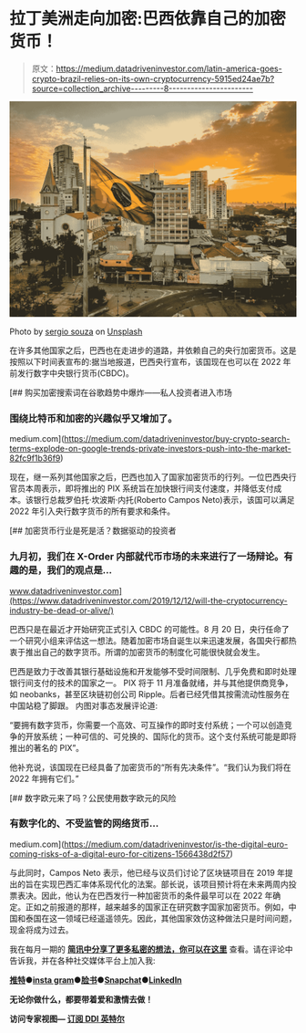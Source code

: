 # 拉丁美洲走向加密:巴西依靠自己的加密货币！

> 原文：<https://medium.datadriveninvestor.com/latin-america-goes-crypto-brazil-relies-on-its-own-cryptocurrency-5915ed24ae7b?source=collection_archive---------8----------------------->

![](img/f096dd8ac68ddf4cbbdcd6c1dfc1f7f6.png)

Photo by [sergio souza](https://unsplash.com/@serjosoza?utm_source=medium&utm_medium=referral) on [Unsplash](https://unsplash.com?utm_source=medium&utm_medium=referral)

在许多其他国家之后，巴西也在走进步的道路，并依赖自己的央行加密货币。这是按照以下时间表宣布的:据当地报道，巴西央行宣布，该国现在也可以在 2022 年前发行数字中央银行货币(CBDC)。

[](https://medium.com/datadriveninvestor/buy-crypto-search-terms-explode-on-google-trends-private-investors-push-into-the-market-82fc9f1b36f9) [## 购买加密搜索词在谷歌趋势中爆炸——私人投资者进入市场

### 围绕比特币和加密的兴趣似乎又增加了。

medium.com](https://medium.com/datadriveninvestor/buy-crypto-search-terms-explode-on-google-trends-private-investors-push-into-the-market-82fc9f1b36f9) 

现在，继一系列其他国家之后，巴西也加入了国家加密货币的行列。一位巴西央行官员本周表示，即将推出的 PIX 系统旨在加快银行间支付速度，并降低支付成本。该银行总裁罗伯托·坎波斯·内托(Roberto Campos Neto)表示，该国可以满足 2022 年引入央行数字货币的所有要求和条件。

[](https://www.datadriveninvestor.com/2019/12/12/will-the-cryptocurrency-industry-be-dead-or-alive/) [## 加密货币行业是死是活？数据驱动的投资者

### 九月初，我们在 X-Order 内部就代币市场的未来进行了一场辩论。有趣的是，我们的观点是…

www.datadriveninvestor.com](https://www.datadriveninvestor.com/2019/12/12/will-the-cryptocurrency-industry-be-dead-or-alive/) 

巴西只是在最近才开始研究正式引入 CBDC 的可能性。8 月 20 日，央行任命了一个研究小组来评估这一想法。随着加密市场自诞生以来迅速发展，各国央行都热衷于推出自己的数字货币。所谓的加密货币的制度化可能很快就会发生。

巴西是致力于改善其银行基础设施和开发能够不受时间限制、几乎免费和即时处理银行间支付的技术的国家之一。
PIX 将于 11 月准备就绪，并与其他提供商竞争，如 neobanks，甚至区块链初创公司 Ripple。后者已经凭借其按需流动性服务在中国站稳了脚跟。
内图对事态发展评论道:

“要拥有数字货币，你需要一个高效、可互操作的即时支付系统；一个可以创造竞争的开放系统；一种可信的、可兑换的、国际化的货币。这个支付系统可能是即将推出的著名的 PIX”。

他补充说，该国现在已经具备了加密货币的“所有先决条件”。“我们认为我们将在 2022 年拥有它们。”

[](https://medium.com/datadriveninvestor/is-the-digital-euro-coming-risks-of-a-digital-euro-for-citizens-1566438d2f57) [## 数字欧元来了吗？公民使用数字欧元的风险

### 有数字化的、不受监管的网络货币…

medium.com](https://medium.com/datadriveninvestor/is-the-digital-euro-coming-risks-of-a-digital-euro-for-citizens-1566438d2f57) 

与此同时，Campos Neto 表示，他已经与议员们讨论了区块链项目在 2019 年提出的旨在实现巴西汇率体系现代化的法案。部长说，该项目预计将在未来两周内投票表决。因此，他认为在巴西发行一种加密货币的条件最早可以在 2022 年确定。正如之前报道的那样，越来越多的国家正在研究数字国家加密货币。例如，中国和泰国在这一领域已经遥遥领先。因此，其他国家效仿这种做法只是时间问题，现金将成为过去。

我在每月一期的 [**简讯中分享了更多私密的想法，你可以在这里**](https://mailchi.mp/bf8f8e8ed697/keep-in-touch-with-lukas) 查看。请在评论中告诉我，并在各种社交媒体平台上加入我:

[**推特**](https://twitter.com/WiesfleckerL)●[**insta gram**](https://www.instagram.com/lukaswiesflecker/)●[**脸书**](https://www.facebook.com/lukaswiesfleckerr)●[**Snapchat**](https://www.snapchat.com/add/luggooo)**●[**LinkedIn**](https://www.linkedin.com/in/lukas-wiesflecker-1b11251a5/)**

**无论你做什么，都要带着爱和激情去做！**

****访问专家视图—** [**订阅 DDI 英特尔**](https://datadriveninvestor.com/ddi-intel)**